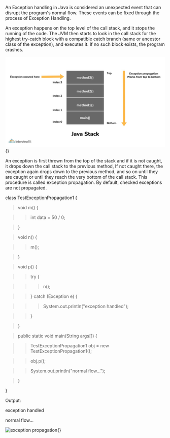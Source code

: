 An Exception handling in Java is considered an unexpected event that can
disrupt the program's normal flow. These events can be fixed through
the process of Exception Handling.

An exception happens on the top level of the call stack, and it stops
the running of the code. The JVM then starts to look in the call stack
for the highest try-catch block with a compatible catch branch (same or
ancestor class of the exception), and executes it. If no such block
exists, the program crashes.

![](image6.jpeg){}

An exception is first thrown from the top of the stack and if it is not
caught, it drops down the call stack to the previous method, If not
caught there, the exception again drops down to the previous method, and
so on until they are caught or until they reach the very bottom of the
call stack. This procedure is called exception propagation. By default,
checked exceptions are not propagated.

class TestExceptionPropagation1 {

> void m() {

> > int data = 50 / 0;

> }

> void n() {

> > m();

> }

> void p() {

> > try {

> > > n();

> > } catch (Exception e) {

> > > System.out.println(\"exception handled\");

> > }

> }

> public static void main(String args\[\]) {

> > TestExceptionPropagation1 obj = new TestExceptionPropagation1();

> > obj.p();

> > System.out.println(\"normal flow\...\");

> }

}

Output:

exception handled

normal flow\...

![exception
propagation](image7.jpeg){}